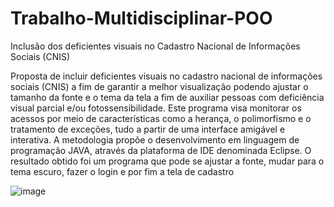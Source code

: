 # Trabalho-Multidisciplinar-POO
Inclusão dos deficientes visuais no Cadastro Nacional de Informações Sociais (CNIS) 


Proposta de incluir deficientes visuais no cadastro nacional de informações sociais (CNIS) a fim de garantir a melhor
visualização podendo ajustar o tamanho da fonte e o tema da tela a fim de
auxiliar pessoas com deficiência visual parcial e/ou fotossensibilidade. 
Este programa visa monitorar os acessos por meio de características como a
herança, o polimorfismo e o tratamento de exceções, tudo a partir de uma
interface amigável e interativa. A metodologia propõe o desenvolvimento em
linguagem de programação JAVA, através da plataforma de IDE denominada
Eclipse. O resultado obtido foi um programa que pode se ajustar a fonte, mudar
para o tema escuro, fazer o login e por fim a tela de cadastro

![image](https://github.com/Aninha33/Trabalho-Multidisciplinar-POO/assets/36998500/df549b0e-d62d-493b-9a4b-a8f66fb580bb)
